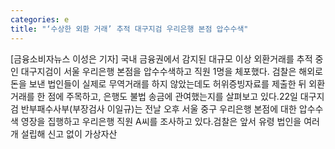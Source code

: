 ```yaml
---
categories: e
title: "‘수상한 외환 거래’ 추적 대구지검 우리은행 본점 압수수색"
---
```

[금융소비자뉴스 이성은 기자] 국내 금융권에서 감지된 대규모 이상 외환거래를 추적 중인 대구지검이 서울 우리은행 본점을 압수수색하고 직원 1명을 체포했다. 검찰은 해외로 돈을 보낸 법인들이 실제로 무역거래를 하지 않았는데도 허위증빙자료를 제출한 뒤 외환거래를 한 점에 주목하고, 은행도 불법 송금에 관여했는지를 살펴보고 있다.22일 대구지검 반부패수사부(부장검사 이일규)는 전날 오후 서울 중구 우리은행 본점에 대한 압수수색 영장을 집행하고 우리은행 직원 A씨를 조사하고 있다.검찰은 앞서 유령 법인을 여러 개 설립해 신고 없이 가상자산